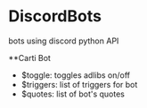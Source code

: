 # DiscordBots
 bots using discord python API

**Carti Bot
 - $toggle: toggles adlibs on/off
 - $triggers: list of triggers for bot
 - $quotes: list of bot's quotes
